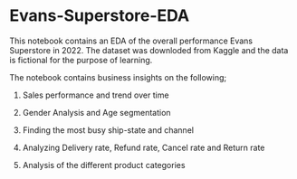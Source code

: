 # Evans-Superstore-EDA

This notebook contains an EDA of the overall performance Evans Superstore in 2022. The dataset was downloded from Kaggle and the data is fictional for the purpose of learning.

The notebook contains business insights on the following;

1. Sales performance and trend over time

2. Gender Analysis and Age segmentation

3. Finding the most busy ship-state and channel 

4. Analyzing Delivery rate, Refund rate, Cancel rate and Return rate

5. Analysis of the different product categories
